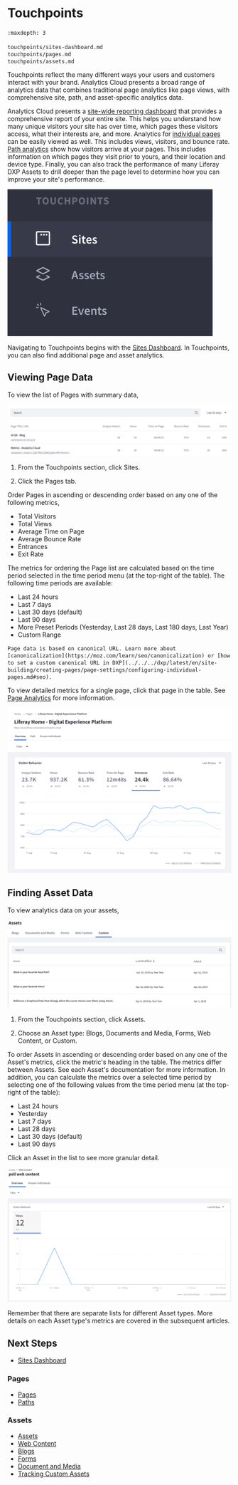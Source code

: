 # Touchpoints

```{toctree}
:maxdepth: 3

touchpoints/sites-dashboard.md
touchpoints/pages.md
touchpoints/assets.md
```

Touchpoints reflect the many different ways your users and customers interact with your brand. Analytics Cloud presents a broad range of analytics data that combines traditional page analytics like page views, with comprehensive site, path, and asset-specific analytics data.

Analytics Cloud presents a [site-wide reporting dashboard](./touchpoints/sites-dashboard.md) that provides a comprehensive report of your entire site. This helps you understand how many unique visitors your site has over time, which pages these visitors access, what their interests are, and more. Analytics for [individual pages](./touchpoints/pages/pages.md) can be easily viewed as well. This includes views, visitors, and bounce rate. [Path analytics](./touchpoints/pages/paths.md) show how visitors arrive at your pages. This includes information on which pages they visit prior to yours, and their location and device type. Finally, you can also track the performance of many Liferay DXP Assets to drill deeper than the page level to determine how you can improve your site's performance.

![The Touchpoints menu provides access to information about Sites, Pages, and Assets.](./touchpoints/images/01.png)

Navigating to Touchpoints begins with the [Sites Dashboard](./touchpoints/sites-dashboard.md). In Touchpoints, you can also find additional page and asset analytics.

## Viewing Page Data

To view the list of Pages with summary data,

![The Pages tab presents pages and several columns of data over a period of time.](./touchpoints/images/02.png)

1. From the Touchpoints section, click Sites.

1. Click the Pages tab.

Order Pages in ascending or descending order based on any one of the following metrics,

* Total Visitors
* Total Views
* Average Time on Page
* Average Bounce Rate
* Entrances
* Exit Rate

The metrics for ordering the Page list are calculated based on the time period selected in the time period menu (at the top-right of the table). The following time periods are available:

* Last 24 hours
* Last 7 days
* Last 30 days (default)
* Last 90 days
* More Preset Periods (Yesterday, Last 28 days, Last 180 days, Last Year)
* Custom Range

```{note}
Page data is based on canonical URL. Learn more about [canonicalization](https://moz.com/learn/seo/canonicalization) or [how to set a custom canonical URL in DXP](../../../dxp/latest/en/site-building/creating-pages/page-settings/configuring-individual-pages.md#seo).
```

To view detailed metrics for a single page, click that page in the table. See [Page Analytics](./touchpoints/pages/pages.md) for more information.

![The Visitor Behavior panel shows detailed statistics over a period of time.](./touchpoints/images/03.png)

## Finding Asset Data

To view analytics data on your assets,

![Asset Data is organized by asset type tabs.](./touchpoints/images/04.png)

1. From the Touchpoints section, click Assets.

1. Choose an Asset type: Blogs, Documents and Media, Forms, Web Content, or Custom.

To order Assets in ascending or descending order based on any one of the Asset's metrics, click the metric's heading in the table. The metrics differ between Assets. See each Asset's documentation for more information. In addition, you can calculate the metrics over a selected time period by selecting one of the following values from the time period menu (at the top-right of the table):

* Last 24 hours
* Yesterday
* Last 7 days
* Last 28 days
* Last 30 days (default)
* Last 90 days

Click an Asset in the list to see more granular detail.

![Asset specific metrics data identifies viewing trends over time.](./touchpoints/images/05.png)

Remember that there are separate lists for different Asset types. More details on each Asset type's metrics are covered in the subsequent articles.

## Next Steps

- [Sites Dashboard](./touchpoints/sites-dashboard.md)

### Pages

- [Pages](./touchpoints/pages/pages.md)
- [Paths](./touchpoints/pages/paths.md)

### Assets

- [Assets](./touchpoints/assets/assets.md)
- [Web Content](./touchpoints/assets/web-content.md)
- [Blogs](./touchpoints/assets/blogs.md)
- [Forms](./touchpoints/assets/forms.md)
- [Document and Media](./touchpoints/assets/documents-and-media.md)
- [Tracking Custom Assets](./touchpoints/assets/tracking-custom-assets.md)